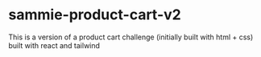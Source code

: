 # sammie-product-cart-v2
 This is a version of a product cart challenge (initially built with html + css) built with react and tailwind

